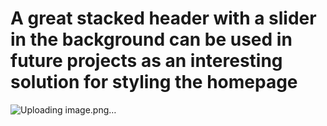 # A great stacked header with a slider in the background can be used in future projects as an interesting solution for styling the homepage
![Uploading image.png…]()

